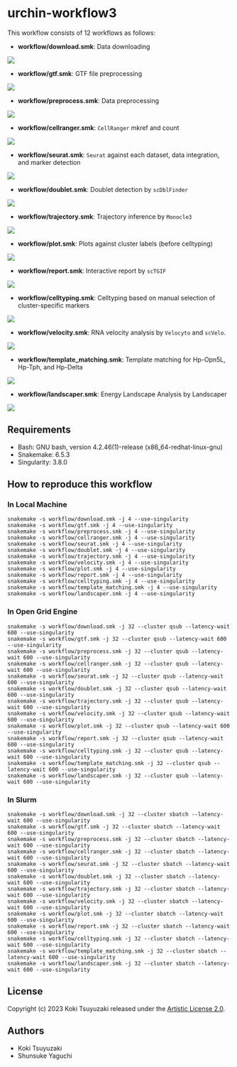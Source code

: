 # urchin-workflow3
This workflow consists of 12 workflows as follows:

- **workflow/download.smk**: Data downloading

![](https://github.com/kokitsuyuzaki/urchin-workflow3/blob/main/plot/download.png?raw=true)

- **workflow/gtf.smk**: GTF file preprocessing

![](https://github.com/kokitsuyuzaki/urchin-workflow3/blob/main/plot/gtf.png?raw=true)

- **workflow/preprocess.smk**: Data preprocessing

![](https://github.com/kokitsuyuzaki/urchin-workflow3/blob/main/plot/preprocess.png?raw=true)

- **workflow/cellranger.smk**: `CellRanger` mkref and count

![](https://github.com/kokitsuyuzaki/urchin-workflow3/blob/main/plot/cellranger.png?raw=true)

- **workflow/seurat.smk**: `Seurat` against each dataset, data integration, and marker detection

![](https://github.com/kokitsuyuzaki/urchin-workflow3/blob/main/plot/seurat.png?raw=true)

- **workflow/doublet.smk**: Doublet detection by `scDblFinder`

![](https://github.com/kokitsuyuzaki/urchin-workflow3/blob/main/plot/doublet.png?raw=true)

- **workflow/trajectory.smk**: Trajectory inference by `Monocle3`

![](https://github.com/kokitsuyuzaki/urchin-workflow3/blob/main/plot/trajectory.png?raw=true)

- **workflow/plot.smk**: Plots against cluster labels (before celltyping)

![](https://github.com/kokitsuyuzaki/urchin-workflow3/blob/main/plot/plot.png?raw=true)

- **workflow/report.smk**: Interactive report by `scTGIF`

![](https://github.com/kokitsuyuzaki/urchin-workflow3/blob/main/plot/report.png?raw=true)

- **workflow/celltyping.smk**: Celltyping based on manual selection of cluster-specific markers

![](https://github.com/kokitsuyuzaki/urchin-workflow3/blob/main/plot/celltyping.png?raw=true)

- **workflow/velocity.smk**: RNA velocity analysis by `Velocyto` and `scVelo`.

![](https://github.com/kokitsuyuzaki/urchin-workflow3/blob/main/plot/velocity.png?raw=true)

- **workflow/template_matching.smk**: Template matching for Hp-Opn5L, Hp-Tph, and Hp-Delta

![](https://github.com/kokitsuyuzaki/urchin-workflow3/blob/main/plot/template_matching.png?raw=true)

- **workflow/landscaper.smk**: Energy Landscape Analysis by Landscaper

![](https://github.com/kokitsuyuzaki/urchin-workflow3/blob/main/plot/landscaper.png?raw=true)

## Requirements
- Bash: GNU bash, version 4.2.46(1)-release (x86_64-redhat-linux-gnu)
- Snakemake: 6.5.3
- Singularity: 3.8.0

## How to reproduce this workflow
### In Local Machine

```
snakemake -s workflow/download.smk -j 4 --use-singularity
snakemake -s workflow/gtf.smk -j 4 --use-singularity
snakemake -s workflow/preprocess.smk -j 4 --use-singularity
snakemake -s workflow/cellranger.smk -j 4 --use-singularity
snakemake -s workflow/seurat.smk -j 4 --use-singularity
snakemake -s workflow/doublet.smk -j 4 --use-singularity
snakemake -s workflow/trajectory.smk -j 4 --use-singularity
snakemake -s workflow/velocity.smk -j 4 --use-singularity
snakemake -s workflow/plot.smk -j 4 --use-singularity
snakemake -s workflow/report.smk -j 4 --use-singularity
snakemake -s workflow/celltyping.smk -j 4 --use-singularity
snakemake -s workflow/template_matching.smk -j 4 --use-singularity
snakemake -s workflow/landscaper.smk -j 4 --use-singularity
```

### In Open Grid Engine

```
snakemake -s workflow/download.smk -j 32 --cluster qsub --latency-wait 600 --use-singularity
snakemake -s workflow/gtf.smk -j 32 --cluster qsub --latency-wait 600 --use-singularity
snakemake -s workflow/preprocess.smk -j 32 --cluster qsub --latency-wait 600 --use-singularity
snakemake -s workflow/cellranger.smk -j 32 --cluster qsub --latency-wait 600 --use-singularity
snakemake -s workflow/seurat.smk -j 32 --cluster qsub --latency-wait 600 --use-singularity
snakemake -s workflow/doublet.smk -j 32 --cluster qsub --latency-wait 600 --use-singularity
snakemake -s workflow/trajectory.smk -j 32 --cluster qsub --latency-wait 600 --use-singularity
snakemake -s workflow/velocity.smk -j 32 --cluster qsub --latency-wait 600 --use-singularity
snakemake -s workflow/plot.smk -j 32 --cluster qsub --latency-wait 600 --use-singularity
snakemake -s workflow/report.smk -j 32 --cluster qsub --latency-wait 600 --use-singularity
snakemake -s workflow/celltyping.smk -j 32 --cluster qsub --latency-wait 600 --use-singularity
snakemake -s workflow/template_matching.smk -j 32 --cluster qsub --latency-wait 600 --use-singularity
snakemake -s workflow/landscaper.smk -j 32 --cluster qsub --latency-wait 600 --use-singularity
```

### In Slurm

```
snakemake -s workflow/download.smk -j 32 --cluster sbatch --latency-wait 600 --use-singularity
snakemake -s workflow/gtf.smk -j 32 --cluster sbatch --latency-wait 600 --use-singularity
snakemake -s workflow/preprocess.smk -j 32 --cluster sbatch --latency-wait 600 --use-singularity
snakemake -s workflow/cellranger.smk -j 32 --cluster sbatch --latency-wait 600 --use-singularity
snakemake -s workflow/seurat.smk -j 32 --cluster sbatch --latency-wait 600 --use-singularity
snakemake -s workflow/doublet.smk -j 32 --cluster sbatch --latency-wait 600 --use-singularity
snakemake -s workflow/trajectory.smk -j 32 --cluster sbatch --latency-wait 600 --use-singularity
snakemake -s workflow/velocity.smk -j 32 --cluster sbatch --latency-wait 600 --use-singularity
snakemake -s workflow/plot.smk -j 32 --cluster sbatch --latency-wait 600 --use-singularity
snakemake -s workflow/report.smk -j 32 --cluster sbatch --latency-wait 600 --use-singularity
snakemake -s workflow/celltyping.smk -j 32 --cluster sbatch --latency-wait 600 --use-singularity
snakemake -s workflow/template_matching.smk -j 32 --cluster sbatch --latency-wait 600 --use-singularity
snakemake -s workflow/landscaper.smk -j 32 --cluster sbatch --latency-wait 600 --use-singularity
```

## License
Copyright (c) 2023 Koki Tsuyuzaki released under the [Artistic License 2.0](http://www.perlfoundation.org/artistic_license_2_0).

## Authors
- Koki Tsuyuzaki
- Shunsuke Yaguchi